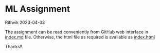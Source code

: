 ML Assignment
================
Rithvik
2023-04-03

The assignment can be read conveniently from GitHub web interface in [index.md](index.md) file. 
Otherwise, the html file as required is available as [index.html](index.html) 

Thanks!!
